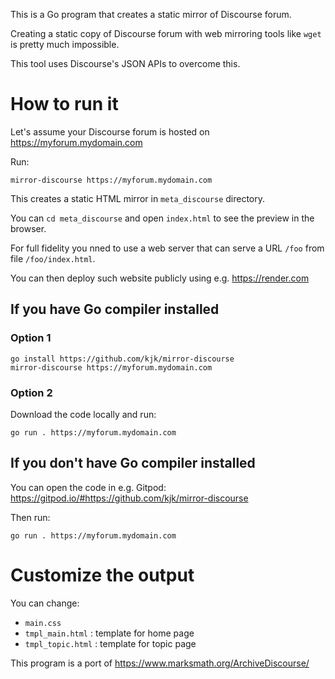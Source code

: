 This is a Go program that creates a static mirror of Discourse forum.

Creating a static copy of Discourse forum with web mirroring tools like `wget` is pretty much impossible.

This tool uses Discourse's JSON APIs to overcome this.

# How to run it

Let's assume your Discourse forum is hosted on https://myforum.mydomain.com

Run:
```
mirror-discourse https://myforum.mydomain.com
```
This creates a static HTML mirror in `meta_discourse` directory.

You can `cd meta_discourse` and open `index.html` to see the preview in the browser.

For full fidelity you nned to use a web server that can serve a URL `/foo` from file `/foo/index.html`.

You can then deploy such website publicly using e.g. https://render.com

## If you have Go compiler installed

### Option 1

```
go install https://github.com/kjk/mirror-discourse
mirror-discourse https://myforum.mydomain.com
```

### Option 2

Download the code locally and run:
```
go run . https://myforum.mydomain.com
```

## If you don't have Go compiler installed

You can open the code in e.g. Gitpod: https://gitpod.io/#https://github.com/kjk/mirror-discourse

Then run:
```
go run . https://myforum.mydomain.com
```


# Customize the output

You can change:
* `main.css`
* `tmpl_main.html` : template for home page
* `tmpl_topic.html` : template for topic page


This program is a port of https://www.marksmath.org/ArchiveDiscourse/
